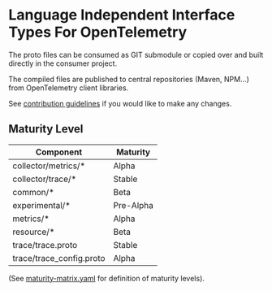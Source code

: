 # Language Independent Interface Types For OpenTelemetry

The proto files can be consumed as GIT submodule or copied over and built directly in the consumer project.

The compiled files are published to central repositories (Maven, NPM...) from OpenTelemetry client libraries.

See [contribution guidelines](CONTRIBUTING.md) if you would like to make any changes.

## Maturity Level

Component                | Maturity |
-------------------------|----------|
collector/metrics/*      | Alpha    |
collector/trace/*        | Stable   |
common/*                 | Beta     |
experimental/*           | Pre-Alpha |
metrics/*                | Alpha    |
resource/*               | Beta     |
trace/trace.proto        | Stable   |
trace/trace_config.proto | Alpha    |

(See [maturity-matrix.yaml](https://github.com/open-telemetry/community/blob/47813530864b9fe5a5146f466a58bd2bb94edc72/maturity-matrix.yaml#L57)
for definition of maturity levels).
